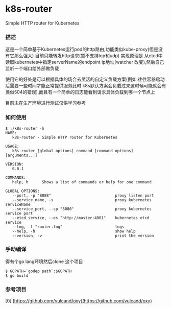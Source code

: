 # k8s-router
Simple HTTP router for Kubernetes

### 描述

这是一个简单基于Kubernetes运行pod的http路由,功能类似kube-proxy(但是没有它那么强大) 目前只能转发http请求(暂不支持tcp和udp)
实现原理是 从etcd中读取kubernetes中指定serverName的endpoint ip地址(watcher 改变),然后自己监听一个端口给外部做负载

使用它的好处是可以根据具体的场合去灵活的自定义负载方案(例如:往往容器启动后需要一些时间才能正常提供服务此时 k8s默认方案会负载过来这时候可能就会有类似504的错误),而且有一个简单的日志能看到请求具体负载到哪一个节点上

目前未在生产环境进行测试仅供学习参考

### 如何使用
```
$ ./k8s-router -h
NAME:
   k8s-router - Simple HTTP router for Kubernetes

USAGE:
   k8s-router [global options] command [command options] [arguments...]

VERSION:
   0.0.1

COMMANDS:
   help, h      Shows a list of commands or help for one command

GLOBAL OPTIONS:
   --port, -p "8888"                            proxy listen port
   --service_name, -s                           proxy kubernetes serviceName
   --service_port, --sp "8080"                  proxy kubernetes service port
   --etcd_service, --es "http://master:4001"    kubernetes etcd service
   --log, -l "router.log"                       logs
   --help, -h                                   show help
   --version, -v                                print the version
```

### 手动编译

得有个go lang环境然后clone 这个项目

```
$ GOPATH=`godep path`:$GOPATH
$ go build
```

### 参考项目

[0] [https://github.com/vulcand/oxy](https://github.com/vulcand/oxy)
